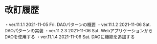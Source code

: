 # 改訂履歴

  ・ver.11.1.1 2021-11-05 Fri. DAOパターンの概要
  ・ver.11.1.2 2021-11-06 Sat. DAOパターンの実装
  ・ver.11.2.3 2021-11-06 Sat. WebアプリケーションからDAOを使用する
  ・ver.11.1.4 2021-11-06 Sat. DAOに機能を追加する
